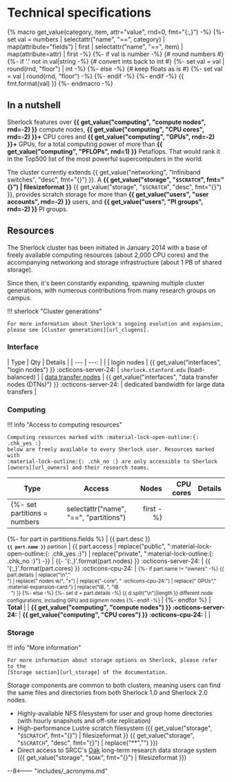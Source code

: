 # Technical specifications

{% macro get_value(category, item, attr="value", rnd=0, fmt="{:,}") -%}
    {%- set val = numbers | selectattr("name", "==", category)
                          | map(attribute="fields") | first
                          | selectattr("name", "==", item)
                          | map(attribute=attr) | first -%}
    {%- if val is number -%} {# round numbers #}
        {%- if '.' not in val|string -%} {# convert ints back to int #}
            {%- set val = val | round(rnd, "floor") | int -%}
        {%- else -%} {# keep floats as is #}
            {%- set val = val | round(rnd, "floor") -%}
        {%- endif -%}
    {%- endif -%}
    {{ fmt.format(val) }}
{%- endmacro -%}


## In a nutshell

Sherlock features over **{{ get_value("computing", "compute nodes", rnd=-2)
}}** compute nodes, **{{ get_value("computing", "CPU cores", rnd=-2) }}+** CPU
cores and **{{ get_value("computing", "GPUs", rnd=-2) }}+** GPUs, for a total
computing power of more than **{{ get_value("computing", "PFLOPs", rnd=1) }}**
Petaflops. That would rank it in the Top500 list of the most powerful
supercomputers in the world.

The cluster currently extends {{ get_value("networking", "Infiniband switches",
"desc", fmt="{}") }}. A **{{ get_value("storage", "`$SCRATCH`", fmt="{}") |
filesizeformat }}** {{ get_value("storage", "`$SCRATCH`", "desc", fmt="{}") }},
provides scratch storage for more than **{{ get_value("users", "user accounts",
rnd=-2) }}** users, and **{{ get_value("users", "PI groups", rnd=-2) }}** PI
groups.


## Resources

The Sherlock cluster has been initiated in January 2014 with a base of freely
available computing resources (about 2,000 CPU cores) and the accompanying
networking and storage infrastructure (about 1 PB of shared storage).

Since then, it's been constantly expanding, spawning multiple cluster
generations, with numerous contributions from many research groups on campus.

!!! sherlock "Cluster generations"

    For more information about Sherlock's ongoing evolution and expansion,
    please see [Cluster generations][url_clugens].

### Interface

| Type           | Qty  | Details |
| ---            | ---: |         |
| login nodes    | {{ get_value("interfaces", "login nodes") }} :octicons-server-24: | `sherlock.stanford.edu` (load-balanced) |
| [data transfer nodes][url_dtn] | {{ get_value("interfaces", "data transfer nodes (DTNs)") }} :octicons-server-24: | dedicated bandwidth for large data transfers |

### Computing

!!! info "Access to computing resources"

    Computing resources marked with :material-lock-open-outline:{: .chk_yes :}
    below are freely available to every Sherlock user. Resources marked with
    :material-lock-outline:{: .chk_no :} are only accessible to Sherlock
    [owners][url_owners] and their research teams.



<style>
th:nth-child(2)  { min-width: 0 !important;
</style>

| Type  | Access | Nodes | CPU cores | Details |
| ---   | :---:   | ---:  | ---:      | ---     |
{%- set partitions = numbers | selectattr("name", "==", "partitions") | first -%}
{%- for part in partitions.fields %}
| {{ part.desc }}<br/><small>**`{{ part.name }}`** partition</small>  | {{ part.access
        | replace("public",  ":material-lock-open-outline:{: .chk_yes :}")
        | replace("private", ":material-lock-outline:{: .chk_no :}") -}}
| {{- '{:,}'.format(part.nodes) }} :octicons-server-24: | {{ '{:,}'.format(part.cores) }} :octicons-cpu-24: | <small>
    {%- if part.name != "owners" -%}
        {{ part.details | replace("\n","<br/>")
                        | replace(" nodes w/", "x")
                        | replace("-core", " :octicons-cpu-24:")
                        | replace(" GPUs"," :material-expansion-card:")
                        | replace("IB, ", "IB<br/><span style='visibility: hidden'>- </span>")
        }}
    {%- else -%}
        {%- set d = part.details -%}
        {{ d.split("\n")|length }} different node configurations, including GPU and _bigmem_ nodes
    {%- endif -%}
</small> |
{%- endfor %}
| **Total** | | **{{ get_value("computing", "compute nodes") }} :octicons-server-24:** | **{{ get_value("computing", "CPU cores") }} :octicons-cpu-24:** | |



### Storage

!!! info "More information"

    For more information about storage options on Sherlock, please refer to the
    [Storage section][url_storage] of the documentation.

Storage components are common to both clusters, meaning users can find the same
files and directories from both Sherlock 1.0 and Sherlock 2.0 nodes.

* Highly-available NFS filesystem for user and group home directories (with
  hourly snapshots and off-site replication)
* High-performance Lustre scratch filesystem ({{ get_value("storage",
  "`$SCRATCH`", fmt="{}") | filesizeformat }} {{ get_value("storage",
  "`$SCRATCH`", "desc", fmt="{}") | replace("**","") }})
* Direct access to SRCC's [Oak][url_oak] long-term research data storage system
  ({{ get_value("storage", "`$OAK`", fmt="{}") | filesizeformat }})



[comment]: #  (link URLs -----------------------------------------------------)
[url_status]:  https://status.sherlock.stanford.edu
[url_gpus]:    /docs/user-guide/gpu
[url_storage]: /docs/storage
[url_dtn]:     /docs/storage/data-transfer#data-transfer-node-dtn
[url_oak]:     //uit.stanford.edu/service/oak-storage
[url_clugens]: /docs/overview/concepts/#cluster-generations
[url_owners]:  /docs/overview/concepts/#investing-in-sherlock



--8<--- "includes/_acronyms.md"
